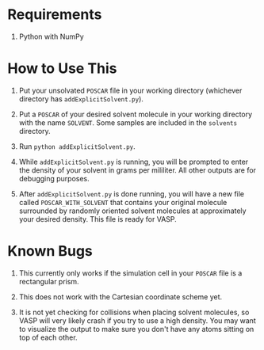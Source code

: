 # Requirements

1. Python with NumPy





# How to Use This

1. Put your unsolvated `POSCAR` file in your working directory (whichever directory has `addExplicitSolvent.py`).

1. Put a `POSCAR` of your desired solvent molecule in your working directory with the name `SOLVENT`. Some samples are included in the `solvents` directory.

1. Run `python addExplicitSolvent.py`.

1. While `addExplicitSolvent.py` is running, you will be prompted to enter the density of your solvent in grams per mililiter. All other outputs are for debugging purposes.

1. After `addExplicitSolvent.py` is done running, you will have a new file called `POSCAR_WITH_SOLVENT` that contains your original molecule surrounded by randomly oriented solvent molecules at approximately your desired density. This file is ready for VASP.





# Known Bugs

1. This currently only works if the simulation cell in your `POSCAR` file is a rectangular prism.

1. This does not work with the Cartesian coordinate scheme yet.

1. It is not yet checking for collisions when placing solvent molecules, so VASP will very likely crash if you try to use a high density. You may want to visualize the output to make sure you don't have any atoms sitting on top of each other.